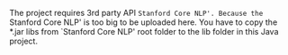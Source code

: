 The project requires 3rd party API `Stanford Core NLP'. Because the `Stanford Core NLP' is too big to be uploaded here. You have to copy the *.jar libs from `Stanford Core NLP' root folder to the lib folder in this Java project.  
